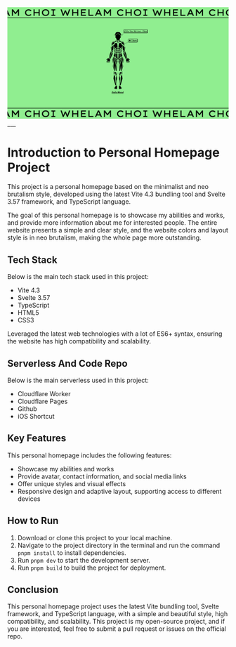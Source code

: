 <div style="text-align: center">
<img src="/public/capture.png"/>
</div>
___

# Introduction to Personal Homepage Project

This project is a personal homepage based on the minimalist and neo brutalism style, developed using the latest Vite 4.3 bundling tool and Svelte 3.57 framework, and TypeScript language.

The goal of this personal homepage is to showcase my abilities and works, and provide more information about me for interested people. The entire website presents a simple and clear style, and the website colors and layout style is in neo brutalism, making the whole page more outstanding.

## Tech Stack

Below is the main tech stack used in this project:

- Vite 4.3
- Svelte 3.57
- TypeScript
- HTML5
- CSS3

Leveraged the latest web technologies with a lot of ES6+ syntax, ensuring the website has high compatibility and scalability.

## Serverless And Code Repo

Below is the main serverless used in this project:

- Cloudflare Worker
- Cloudflare Pages
- Github
- iOS Shortcut


## Key Features

This personal homepage includes the following features:

- Showcase my abilities and works
- Provide avatar, contact information, and social media links
- Offer unique styles and visual effects
- Responsive design and adaptive layout, supporting access to different devices

## How to Run

1. Download or clone this project to your local machine.
2. Navigate to the project directory in the terminal and run the command `pnpm install` to install dependencies.
3. Run `pnpm dev` to start the development server.
4. Run `pnpm build` to build the project for deployment.

## Conclusion

This personal homepage project uses the latest Vite bundling tool, Svelte framework, and TypeScript language, with a simple and beautiful style, high compatibility, and scalability. This project is my open-source project, and if you are interested, feel free to submit a pull request or issues on the official repo.